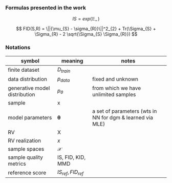 ### Formulas presented in the work
$$ IS = exp(   \mathop{\mathbb{E}\_{x{\sim}p_{\theta}} [KL(d(y|x),d(y))] }) $$

$$ FID(S,R) = \||{\mu_{S} - \sigma_{R}}\||^2_{2} + Tr(\Sigma_{S} + \Sigma_{R} - 2 \sqrt{\Sigma_{S} \Sigma_{R}}) $$

### Notations 
symbol | meaning | notes
------ | ------- | -----
finite dataset | $D_{train}$ |
data distribution | $p_{data}$ | fixed and unknown
generative model distribution| $p_{\theta}$| from which we have unlimited samples
sample |$\mathsf{x}$| 
model parameters |$\mathbf{\theta}$ |a set of parameters (wts in NN for dgm & learned via MLE)
RV | $\mathrm{X}$ 
RV realization |${x}$|
sample spaces |$\mathcal{X}$|
sample quality metrics |IS, FID, KID, MMD|
reference score|$IS_{ref}, FID_{ref}$ | 
